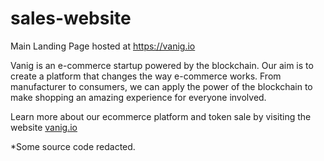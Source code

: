 # sales-website
Main Landing Page hosted at https://vanig.io

Vanig is an e-commerce startup powered by the blockchain. Our aim is to create a platform that changes the way e-commerce works. From manufacturer to consumers, we can apply the power of the blockchain to make shopping an amazing experience for everyone involved.

Learn more about our ecommerce platform and token sale by visiting the website [vanig.io](https://vanig.io)


*Some source code redacted.
